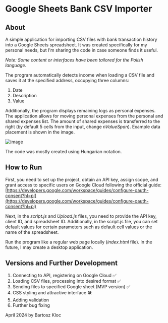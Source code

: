 ﻿# Google Sheets Bank CSV Importer
## About

A simple application for importing CSV files with bank transaction history into a Google Sheets spreadsheet. It was created specifically for my personal needs, but I'm sharing the code in case someone finds it useful.

*Note: Some content or interfaces have been tailored for the Polish language.*

The program automatically detects income when loading a CSV file and saves it at the specified address, occupying three columns:
1. Date
2. Description
3. Value

Additionally, the program displays remaining logs as personal expenses. The application allows for moving personal expenses from the personal and shared expenses list. The amount of shared expenses is transferred to the right (by default 5 cells from the input, change _nValueSpan_). Example data placement is shown in the image.

![image](https://github.com/bartelke/Google-Sheets-Bank-CSV-Importer/assets/109694427/938c7b16-d8a8-4fd9-9194-ac8e55c236c7)


The code was mostly created using Hungarian notation.

## How to Run

First, you need to set up the project, obtain an API key, assign scope, and grant access to specific users on Google Cloud following the official guide: [https://developers.google.com/workspace/guides/configure-oauth-consent?hl=pl](https://developers.google.com/workspace/guides/configure-oauth-consent?hl=pl)

Next, in the _script.js_ and _Upload.js_ files, you need to provide the API key, client ID, and spreadsheet ID. Additionally, in the script.js file, you can set default values for certain parameters such as default cell values or the name of the spreadsheet.

Run the program like a regular web page locally (_index.html_ file). In the future, I may create a desktop application.

## Versions and Further Development

1. Connecting to API, registering on Google Cloud ✅
2. Loading CSV files, processing into desired format ✅
3. Sending files to specified Google sheet (MVP version) ✅
4. CSS styling and attractive interface 🛠️
5. Adding validation
6. Further bug fixing

April 2024 by Bartosz Kloc
